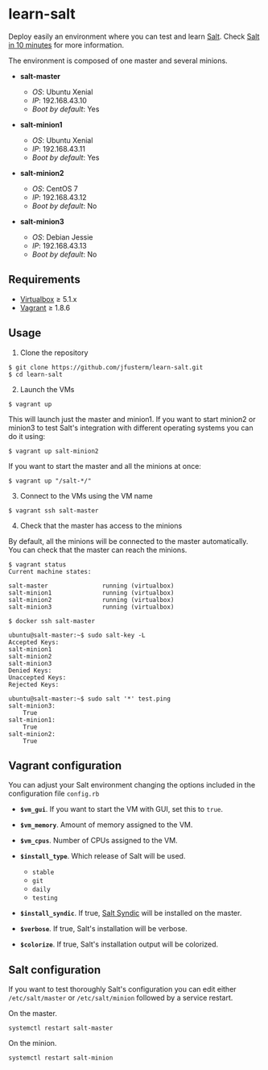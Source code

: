 # learn-salt

Deploy easily an environment where you can test and learn [Salt](https://saltstack.com). Check [Salt in 10 minutes](https://docs.saltstack.com/en/latest/topics/tutorials/walkthrough.html) for more information.

The environment is composed of one master and several minions.

* **salt-master**
  * *OS*: Ubuntu Xenial
  * *IP*: 192.168.43.10
  * *Boot by default*: Yes

* **salt-minion1**
  * *OS*: Ubuntu Xenial
  * *IP*: 192.168.43.11
  * *Boot by default*: Yes

* **salt-minion2**
  * *OS*: CentOS 7
  * *IP*: 192.168.43.12
  * *Boot by default*: No

* **salt-minion3**
  * *OS*: Debian Jessie
  * *IP*: 192.168.43.13
  * *Boot by default*: No

## Requirements

* [Virtualbox](https://www.virtualbox.org/) ≥ 5.1.x
* [Vagrant](https://www.vagrantup.com/) ≥ 1.8.6

## Usage

1) Clone the repository

```
$ git clone https://github.com/jfusterm/learn-salt.git
$ cd learn-salt
```

2) Launch the VMs

```
$ vagrant up
```

This will launch just the master and minion1. If you want to start minion2 or minion3 to test Salt's integration with different operating systems you can do it using:

```
$ vagrant up salt-minion2
```

If you want to start the master and all the minions at once:

```
$ vagrant up "/salt-*/"
```

3) Connect to the VMs using the VM name

```
$ vagrant ssh salt-master
```

4) Check that the master has access to the minions

By default, all the minions will be connected to the master automatically. You can check that the master can reach the minions.

```
$ vagrant status
Current machine states:

salt-master               running (virtualbox)
salt-minion1              running (virtualbox)
salt-minion2              running (virtualbox)
salt-minion3              running (virtualbox)

$ docker ssh salt-master

ubuntu@salt-master:~$ sudo salt-key -L
Accepted Keys:
salt-minion1
salt-minion2
salt-minion3
Denied Keys:
Unaccepted Keys:
Rejected Keys:

ubuntu@salt-master:~$ sudo salt '*' test.ping
salt-minion3:
    True
salt-minion1:
    True
salt-minion2:
    True
```

## Vagrant configuration

You can adjust your Salt environment changing the options included in the configuration file `config.rb`

* **`$vm_gui`**. If you want to start the VM with GUI, set this to `true`.
* **`$vm_memory`**. Amount of memory assigned to the VM.
* **`$vm_cpus`**. Number of CPUs assigned to the VM.
* **`$install_type`**. Which release of Salt will be used.

	* `stable`
	* `git`
	* `daily`
  * `testing`

* **`$install_syndic`**. If true, [Salt Syndic](https://docs.saltstack.com/en/latest/topics/topology/syndic.html) will be installed on the master. 
* **`$verbose`**. If true, Salt's installation will be verbose.
* **`$colorize`**. If true, Salt's installation output will be colorized.

## Salt configuration

If you want to test thoroughly Salt's configuration you can edit either `/etc/salt/master` or `/etc/salt/minion` followed by a service restart.

On the master.

```
systemctl restart salt-master
```

On the minion.

```
systemctl restart salt-minion
```

